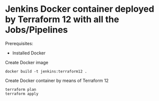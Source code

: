 # Jenkins Docker container deployed by Terraform 12 with all the Jobs/Pipelines
Prerequisites:
- Installed Docker

Create Docker image
```
docker build -t jenkins:terraform12 .
```

Create Docker container by means of Terraform 12
```
terraform plan
terraform apply
```


